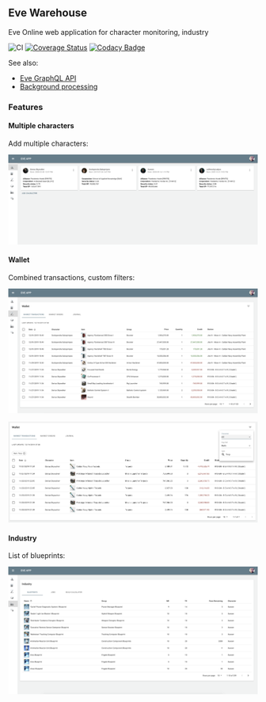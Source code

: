 ## Eve Warehouse

Eve Online web application for character monitoring, industry

![CI](https://github.com/dariusbakunas/eve-warehouse/workflows/CI/badge.svg)
[![Coverage Status](https://coveralls.io/repos/github/dariusbakunas/eve-warehouse/badge.svg?branch=master)](https://coveralls.io/github/dariusbakunas/eve-warehouse?branch=master)
[![Codacy Badge](https://api.codacy.com/project/badge/Grade/944a469892934f52b9d13dd41c697f34)](https://www.codacy.com/manual/dariusbakunas/eve-warehouse?utm_source=github.com&amp;utm_medium=referral&amp;utm_content=dariusbakunas/eve-warehouse&amp;utm_campaign=Badge_Grade)

See also: 

  * [Eve GraphQL API](https://github.com/dariusbakunas/eve-api)
  * [Background processing](https://github.com/dariusbakunas/eve-processors)

### Features

#### Multiple characters

Add multiple characters:

![characters](docs/img/characters.png)

#### Wallet

Combined transactions, custom filters:

![transactions](docs/img/transactions.png)

![filters](docs/img/transaction_filters.png)

#### Industry

List of blueprints:

![blueprints](docs/img/blueprints.png)
